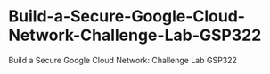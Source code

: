 # Build-a-Secure-Google-Cloud-Network-Challenge-Lab-GSP322
Build a Secure Google Cloud Network: Challenge Lab GSP322
